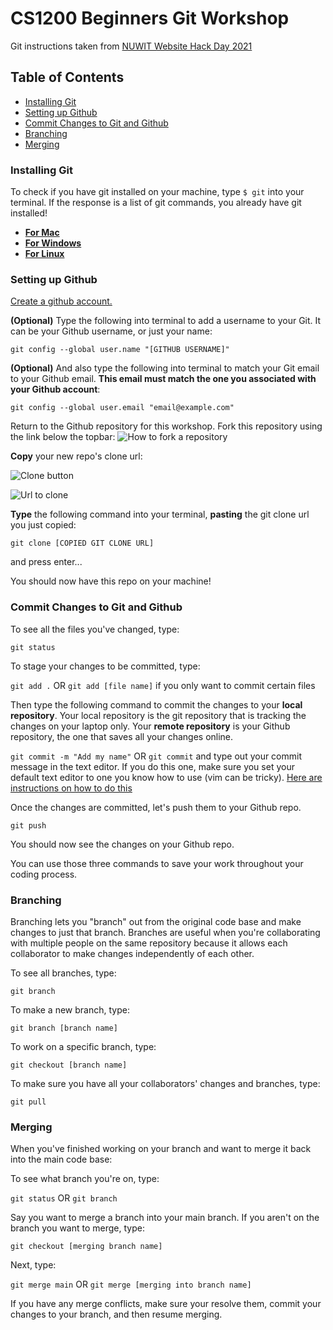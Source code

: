 # CS1200 Beginners Git Workshop

Git instructions taken from [NUWIT Website Hack Day 2021](https://github.com/britneyart80/hack_day_2021)

## Table of Contents
- [Installing Git](#installing-git)
- [Setting up Github](#setup)
- [Commit Changes to Git and Github](#commit-changes)
- [Branching](#branching)
- [Merging](#merging)

<a name="installing-git"></a>
### Installing Git 
To check if you have git installed on your machine, type `$ git` into your terminal. If the response is a list of git commands, you already have git installed!

- **[For Mac](http://git-scm.com/download/mac)**
- **[For Windows](https://www.computerhope.com/issues/ch001927.htm)**
- **[For Linux](https://git-scm.com/download/linux)**

<a name="setup"></a>
### Setting up Github
[Create a github account.](https://github.com/join)

**(Optional)** Type the following into terminal to add a username to your Git. It can be your Github username, or just your name:

`git config --global user.name "[GITHUB USERNAME]"`

**(Optional)** And also type the following into terminal to match your Git email to your Github email. **This email must match the one you associated with your Github account**:

`git config --global user.email "email@example.com"`

Return to the Github repository for this workshop. Fork this repository using the link below the topbar:
  ![How to fork a repository](https://help.github.com/assets/images/help/repository/fork_button.jpg)
  
**Copy** your new repo's clone url:

![Clone button](https://help.github.com/assets/images/help/repository/clone-repo-clone-url-button.png)

![Url to clone](https://help.github.com/assets/images/help/repository/https-url-clone.png)

**Type** the following command into your terminal, **pasting** the git clone url you just copied:

```git clone [COPIED GIT CLONE URL]```

and press enter...

You should now have this repo on your machine!

<a name="commit-changes"></a>
### Commit Changes to Git and Github

To see all the files you've changed, type:

`git status`

To stage your changes to be committed, type:

`git add .` OR
`git add [file name]` if you only want to commit certain files

Then type the following command to commit the changes to your **local repository**. Your local repository is the git repository that is tracking the changes on your laptop only. Your **remote repository** is your Github repository, the one that saves all your changes online.

`git commit -m "Add my name"` OR
`git commit` and type out your commit message in the text editor. If you do this one, make sure you set your default text editor to one you know how to use (vim can be tricky). [Here are instructions on how to do this](https://docs.github.com/en/get-started/getting-started-with-git/associating-text-editors-with-git)

Once the changes are committed, let's push them to your Github repo.

`git push`

You should now see the changes on your Github repo.

You can use those three commands to save your work throughout your coding process.

<a name="branching"></a>
### Branching

Branching lets you "branch" out from the original code base and make changes to just that branch. Branches are useful when you're collaborating with multiple people on the same repository because it allows each collaborator to make changes independently of each other.

To see all branches, type:

`git branch`

To make a new branch, type:

`git branch [branch name]`

To work on a specific branch, type:

`git checkout [branch name]`

To make sure you have all your collaborators' changes and branches, type:

`git pull`

<a name="merging"></a>
### Merging

When you've finished working on your branch and want to merge it back into the main code base:

To see what branch you're on, type:

`git status` OR `git branch`

Say you want to merge a branch into your main branch. If you aren't on the branch you want to merge, type:

`git checkout [merging branch name]`

Next, type:

`git merge main` OR `git merge [merging into branch name]`

If you have any merge conflicts, make sure your resolve them, commit your changes to your branch, and then resume merging.
